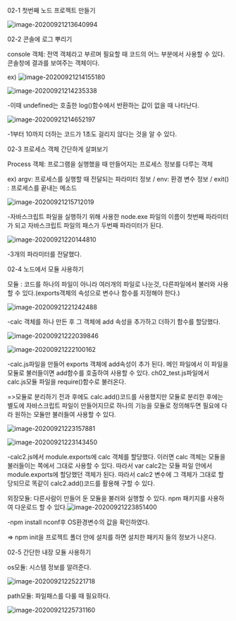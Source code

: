 02-1 첫번째 노드 프로젝트 만들기

![image-20200921213640994](C:\Users\chaeh\AppData\Roaming\Typora\typora-user-images\image-20200921213640994.png)



02-2 콘솔에 로그 뿌리기

console 객체: 전역 객체라고 부르며 필요할 때 코드의 어느 부분에서 사용할 수 있다. 콘솔창에 결과를 보여주는 객체이다.

ex) ![image-20200921214155180](C:\Users\chaeh\AppData\Roaming\Typora\typora-user-images\image-20200921214155180.png)

![image-20200921214235338](C:\Users\chaeh\AppData\Roaming\Typora\typora-user-images\image-20200921214235338.png)

-이때 undefined는 호출한 log()함수에서 반환하는 값이 없을 때 나타난다.

![image-20200921214652197](C:\Users\chaeh\AppData\Roaming\Typora\typora-user-images\image-20200921214652197.png)

-1부터 10까지 더하는 코드가 1초도 걸리지 않다는 것을 알 수 있다.



02-3 프로세스 객체 간단하게 살펴보기

Process 객체: 프로그램을 실행했을 때 만들어지는 프로세스 정보를 다루는 객체

ex) argv: 프로세스를 실행할 때 전달되는 파라미터 정보 / env: 환경 변수 정보 / exit() : 프로세스를 끝내는 메소드

![image-20200921215712019](C:\Users\chaeh\AppData\Roaming\Typora\typora-user-images\image-20200921215712019.png)

-자바스크립트 파일을 실행하기 위해 사용한 node.exe 파일의 이름이 첫번째 파라미터가 되고 자바스크립트 파일의 패스가 두번째 파라미터가 된다.

![image-20200921220144810](C:\Users\chaeh\AppData\Roaming\Typora\typora-user-images\image-20200921220144810.png)

-3개의 파라미터를 전달했다.



02-4 노드에서 모듈 사용하기

모듈 : 코드를 하나의 파일이 아니라 여러개의 파일로 나눈것, 다른파일에서 불러와 사용할 수 있다.(exports객체의 속성으로 변수나 함수를 지정해야 한다.)

![image-20200921221242488](C:\Users\chaeh\AppData\Roaming\Typora\typora-user-images\image-20200921221242488.png)

-calc 객체를 하나 만든 후 그 객체에 add 속성을 추가하고 더하기 함수를 할당했다.

![image-20200921222039846](C:\Users\chaeh\AppData\Roaming\Typora\typora-user-images\image-20200921222039846.png)

![image-20200921222100162](C:\Users\chaeh\AppData\Roaming\Typora\typora-user-images\image-20200921222100162.png)

-calc.js파일을 만들어 exports 객체에 add속성이 추가 된다. 메인 파일에서 이 파일을 모듈로 불러들이면 add함수를 호출하여 사용할 수 있다. ch02_test.js파일에서 calc.js모듈 파일을 require()함수로 불러온다. 

=>모듈로 분리하기 전과 후에도 calc.add()코드를 사용했지만 모듈로 분리한 후에는 별도에 자바스크립트 파일이 만들어지므로 하나의 기능을 모듈로 정의해두면 필요에 다라 원하는 모듈만 불러들여 사용할 수 있다.

![image-20200921223157881](C:\Users\chaeh\AppData\Roaming\Typora\typora-user-images\image-20200921223157881.png)

![image-20200921223143450](C:\Users\chaeh\AppData\Roaming\Typora\typora-user-images\image-20200921223143450.png)

-calc2.js에서 module.exports에 calc 객체를 할당했다. 이러면 calc 객체는 모듈을 불러들이는 쪽에서 그대로 사용할 수 있다. 따라서 var calc2는 모듈 파일 안에서 module.exports에 할당했던 객체가 된다. 따라서 calc2 변수에 그 객체가 그대로 할당되므로 똑같이 calc2.add()코드를 활용해 구할 수 있다.

외장모듈: 다른사람이 만들어 둔 모듈을 불러와 실행할 수 있다. npm 패키지를 사용하여 다운로드 할 수 있다.![image-20200921223851400](C:\Users\chaeh\AppData\Roaming\Typora\typora-user-images\image-20200921223851400.png)

-npm install nconf후 OS환경변수의 값을 확인하였다.

=> npm init을 프로젝트 폴더 안에 설치를 하면 설치한 패키지 들의 정보가 나온다.



02-5 간단한 내장 모듈 사용하기

os모듈: 시스템 정보를 알려준다. 

![image-20200921225221718](C:\Users\chaeh\AppData\Roaming\Typora\typora-user-images\image-20200921225221718.png)



path모듈: 파일패스를 다룰 때 필요하다.

![image-20200921225731160](C:\Users\chaeh\AppData\Roaming\Typora\typora-user-images\image-20200921225731160.png)
